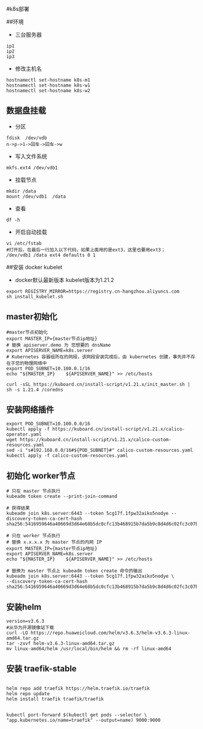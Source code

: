 #k8s部署

##环境
- 三台服务器
```shell
ip1
ip2
ip3
```
- 修改主机名
```shell
hostnamectl set-hostname k8s-m1
hostnamectl set-hostname k8s-w1
hostnamectl set-hostname k8s-w2
```

## 数据盘挂载
- 分区
```shell
fdisk  /dev/vdb
n->p->1->回车->回车->w
```
- 写入文件系统
```shell
mkfs.ext4 /dev/vdb1
```
- 挂载节点
```shell
mkdir /data
mount /dev/vdb1  /data
```
- 查看
```shell
df -h
```

- 开启自动挂载
```shell
vi /etc/fstab
#打开后，在最后一行加入以下代码，如果上面用的是ext3，这里也要用ext3；
/dev/vdb1 /data ext4 defaults 0 1 
```

##安装 docker kubelet
- docker默认最新版本 kubelet版本为1.21.2
```shell
export REGISTRY_MIRROR=https://registry.cn-hangzhou.aliyuncs.com
sh install_kubelet.sh
```

## master初始化
```shell
#master节点初始化
export MASTER_IP={master节点ip地址}
# 替换 apiserver.demo 为 您想要的 dnsName
export APISERVER_NAME=k8s.server
# Kubernetes 容器组所在的网段，该网段安装完成后，由 kubernetes 创建，事先并不存在于您的物理网络中
export POD_SUBNET=10.100.0.1/16
echo "${MASTER_IP}    ${APISERVER_NAME}" >> /etc/hosts
```
```shell
curl -sSL https://kuboard.cn/install-script/v1.21.x/init_master.sh | sh -s 1.21.4 /coredns
```

## 安装网络插件
```shell
export POD_SUBNET=10.100.0.0/16
kubectl apply -f https://kuboard.cn/install-script/v1.21.x/calico-operator.yaml
wget https://kuboard.cn/install-script/v1.21.x/calico-custom-resources.yaml
sed -i "s#192.168.0.0/16#${POD_SUBNET}#" calico-custom-resources.yaml
kubectl apply -f calico-custom-resources.yaml
```

## 初始化 worker节点
```shell
# 只在 master 节点执行
kubeadm token create --print-join-command

# 获得结果
kubeadm join k8s.server:6443 --token 5cg17f.1fpw32aiko5nodye --discovery-token-ca-cert-hash sha256:5416959646a40669d3d64e68b5dc0cfc13b468915b7da5b9c8d4d6c02fc3c07b 

```

```shell
# 只在 worker 节点执行
# 替换 x.x.x.x 为 master 节点的内网 IP
export MASTER_IP={master节点ip地址}
export APISERVER_NAME=k8s.server
echo "${MASTER_IP}    ${APISERVER_NAME}" >> /etc/hosts

# 替换为 master 节点上 kubeadm token create 命令的输出
kubeadm join k8s.server:6443 --token 5cg17f.1fpw32aiko5nodye \
--discovery-token-ca-cert-hash sha256:5416959646a40669d3d64e68b5dc0cfc13b468915b7da5b9c8d4d6c02fc3c07b 
```

## 安装helm
```shell
version=v3.6.3
#从华为开源镜像站下载
curl -LO https://repo.huaweicloud.com/helm/v3.6.3/helm-v3.6.3-linux-amd64.tar.gz
tar -zxvf helm-v3.6.3-linux-amd64.tar.gz
mv linux-amd64/helm /usr/local/bin/helm && rm -rf linux-amd64
```
## 安装 traefik-stable
```shell

helm repo add traefik https://helm.traefik.io/traefik
helm repo update
helm install traefik traefik/traefik


kubectl port-forward $(kubectl get pods --selector \
"app.kubernetes.io/name=traefik" --output=name) 9000:9000


```
